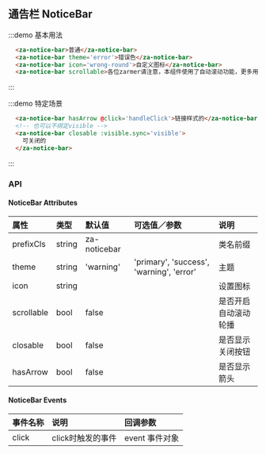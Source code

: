 <script>
export default {
  data() {
    return {
      visible: true,
    }
  },
  methods: {
    handleClick(){
      alert('click this notice!');
    }
  },
};
</script>

## 通告栏 NoticeBar

:::demo 基本用法
```html
  <za-notice-bar>普通</za-notice-bar>
  <za-notice-bar theme='error'>错误色</za-notice-bar>
  <za-notice-bar icon='wrong-round'>自定义图标</za-notice-bar>
  <za-notice-bar scrollable>各位zarmer请注意，本组件使用了自动滚动功能，更多用法请参见使用文档。</za-notice-bar>
```
:::

:::demo 特定场景
```html
  <za-notice-bar hasArrow @click='handleClick'>链接样式的</za-notice-bar>
  <!-- 也可以不绑定visible -->
  <za-notice-bar closable :visible.sync='visible'>
    可关闭的
  </za-notice-bar>
```
:::

### API

#### NoticeBar Attributes

| 属性 | 类型 | 默认值 | 可选值／参数 | 说明 |
| :--- | :--- | :--- | :--- | :--- |
| prefixCls | string | za-noticebar | | 类名前缀 |
| theme | string | 'warning' | 'primary', 'success', 'warning', 'error' | 主题 |
| icon | string | | | 设置图标 |
| scrollable | bool | false | | 是否开启自动滚动轮播 |
| closable | bool | false | | 是否显示关闭按钮 |
| hasArrow | bool | false | | 是否显示箭头 |

#### NoticeBar Events

| 事件名称 | 说明 | 回调参数 |
| :--- | :--- | :--- |
| click | click时触发的事件 | event 事件对象 |